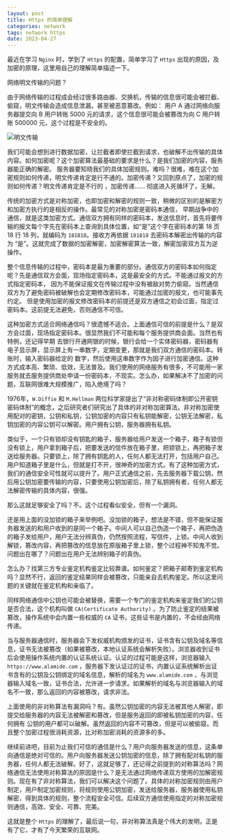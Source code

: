 ```yaml
---
layout: post
title: Https 的简单理解
categories: network
tags: network https
date: 2023-04-27
---
```

最近在学习 `Nginx` 时，学到了 `Https` 的配置，简单学习了 `Https` 出现的原因，及加密的原理，这里用自己的理解简单描述一下。
<!--more-->

网络明文传输的问题？

由于网络传输的过程成会经过很多路由器、交换机，传输的信息很可能会被拦截、偷窥，明文传输会造成信息泄漏，甚至被恶意篡改。例如：
用户 A 通过网络向服务器提交向 B 用户转账 5000 元的请求，这个信息很可能会被篡改为向 C 用户转账 500000 元，这个过程是不安全的。

![明文传输](/assets/imgs/https-01.jpg)


我们可能会想到进行数据加密，让拦截者即使拦截到请求，也破解不出传输的具体内容。如何加密呢？这个加密算法最基础的要求是什么？是我们加密的内容，服务器能正确的解密。
服务器要知晓我们的具体加密规则。难吗？很难，难在这个加密规则如何传递，明文传递肯定是行不通的。加密传递？又回到原点了，加密的规则如何传递？明文传递肯定是不行的
，加密传递…… 彻底进入死循环了，无解。

传统的加密方式是对称加密，也即加密和解密的规则一致，稍微的区别的是解密方和加密方执行的是相反的操作。最常见的对称加密是密码本通信，
早期战争中的通信，就是这类加密方式。通信双方拥有同样的密码本，发送信息时，首先将要传输的报文每个字先在密码本上查询到具体位置，如“是”这个字在密码本的第 18 页 18 行 18 列，就编码为 `181818`。接收方再依据 `181818` 去密码本解密出传输的内容为 “是”。这就完成了数据的加密解密，加密解密算法一致，解密加密双方互为逆操作。

整个信息传输的过程中，密码本是最为重要的部分。通信双方的密码本如何指定呢？先是通信双方会面，现场指定密码本，这是最安全的方式。不能通过报文的方式指定密码本，
因为不能保证报文在传输过程中没有被敌对势力偷窥。当然通信双方为了避免密码被破解也会定期修改密码本，可能通过加密的报文，也可能事先约定。
但是使用加密的报文修改密码本的前提还是双方通信之初会过面，指定过密码本。这前提无法避免，否则通信不可信。

这种加密方式适合网络通信吗？很遗憾不适合。上面通信可信的前提是什么？是双方会过面，现场指定密码本。很显然我们不可能和每个服务提供商会面。当然也有特例，还记得早期
去银行开通网银的时候，银行会给一个实体密码器，密码器有电子显示屏，显示屏上有一串数字，定期变更，那就是我们双方通信的密码本。转账时，输入密码器给定的
数字，然后使用这串数字作为因子进行加密通信。这种方式成本高、繁琐、低效，无法普及。我们使用的网络服务有很多，不可能用一家服务就去服务提供商处申请一份密码本，不现实。怎么办，如果解决不了加密的问题，互联网很难大规模推广，陷入绝境了吗？

1976年，`W.Diffie` 和 `M.Hellman` 两位科学家提出了“非对称密码体制即公开密钥密码体制”的概念，之后研究者们研究出了具体的非对称加密算法。非对称加密使用配对的密钥，公钥和私钥，公钥加密的内容只有私钥能解密，公钥无法解密，私钥加密的内容公钥可以解密。用户拥有公钥，服务器拥有私钥。

类似于，一个只有锁却没有钥匙的箱子，服务器给用户发送一个箱子，箱子有锁但没有锁上，用户拿到箱子后，把要发送的信件放在箱子里，把锁锁上，再把箱子发送给服务器。只要锁上，除了拥有钥匙的人，任何人都无法打开，包括用户自己。用户知道箱子里是什么，但就是打不开，很神奇的加密方式。有了这种加密方式，我们的通信安全可性就可以提升了。用户正式通信之前，先去服务器下载公钥，然后用公钥加密要传输的内容，只要使用公钥加密后，除了私钥拥有者，任何人都无法解密传输的具体内容，很强。

那么这就足够安全了吗？不。这个过程看似安全，但有一个漏洞。

还是用上面的没加锁的箱子来举例吧。没加锁的箱子，想法是不错，但不能保证服务器发送的和用户收到的是同一个箱子。中间人可以自己伪造一个箱子，再把伪造的箱子发给用户，用户无法分辨真伪，仍然按照流程，写信件，上锁。中间人收到解锁，篡改内容，再把篡改的信息放在原版箱子里上锁，整个过程神不知鬼不觉。问题出在哪了？问题出在用户无法辨别箱子的真伪。

怎么办？找第三方专业鉴定机构鉴定比较靠谱。如何鉴定？把箱子邮寄到鉴定机构吗？显然不行，返回的鉴定结果同样会被篡改，只能亲自去机构鉴定。所以这里问题的关键就在鉴定机构和亲临了。

同样网络通信中公钥也可能会被替换，需要一个专门的鉴定机构来鉴定我们的公钥是否合法，这个机构叫做 `CA(Certificate Authority)` 。为了防止鉴定的结果被篡改，操作系统中会内置一些权威的 `CA` 证书，这些证书是内置的，不会经由网络传递。

当与服务器通信时，服务器会下发权威机构颁发的证书，证书含有公钥及域名等信息，证书无法被篡改（如果被篡改，本地认证系统会解析失败）。浏览器收到证书后会使用操作系统内置的认证系统认证。认证的过程可能是这样，浏览器输入 `https://www.alamide.com` ，服务器下发认证过的证书，内置认证系统解析出证书含有的公钥及公钥绑定的域名信息，解析的域名为 `www.alamide.com` ，与浏览器输入域名一致，证书合法，允许进一步请求。如果解析的域名与浏览器输入的域名不一致，那么返回的内容被篡改，请求非法。

上面使用的非对称算法有漏洞吗？有。虽然公钥加密的内容无法被其他人解密，即提交给服务器的内容无法被解密和篡改，但是服务返回的即被私钥加密的内容，任何拥有
公钥的用户都可以破解。虽然返回的内容不可篡改，但是可以被偷窥。而且整个加密过程很消耗资源，比对称加密消耗的资源多的多。

继续前进吧，目前为止我们可信的通信是什么？用户向服务器发送的信息，这条单向通信是绝对可信的。用户向服务器发送公钥加密的信息，除了拥有配对私钥的服务器，任何人都无法破解。好了，这就足够了，还记得之前提到的对称算法吗？网络通信无法使用对称算法的原因是什么？是无法通过网络传递双方使用的加解密规则。现在有了非对称算法，我们可以解决这个问题了。具体的对称加密规则由用户制定，用户制定加密规则，将规则使用公钥加密，发送给服务器，服务器使用私钥解密，得到具体的规则，整个流程安全可信。后续双方通信使用指定的对称加密规则通信，高效、安全、可靠、完美。

这就是整个 `Https` 的理解了，最后说一句，非对称算法真是个伟大的发明，正是有了它，才有了今天繁荣的互联网。 
